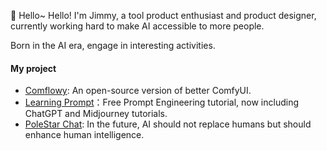 👋 Hello~
Hello! I'm Jimmy, a tool product enthusiast and product designer, currently working hard to make AI accessible to more people.

Born in the AI era, engage in interesting activities.

#### My project
* [Comflowy](https://comflowy.com): An open-source version of better ComfyUI.
* [Learning Prompt](https://learningprompt.wiki/)：Free Prompt Engineering tutorial, now including ChatGPT and Midjourney tutorials.
* [PoleStar Chat](https://github.com/thinkingjimmy/PoleStarChat): In the future, AI should not replace humans but should enhance human intelligence.
